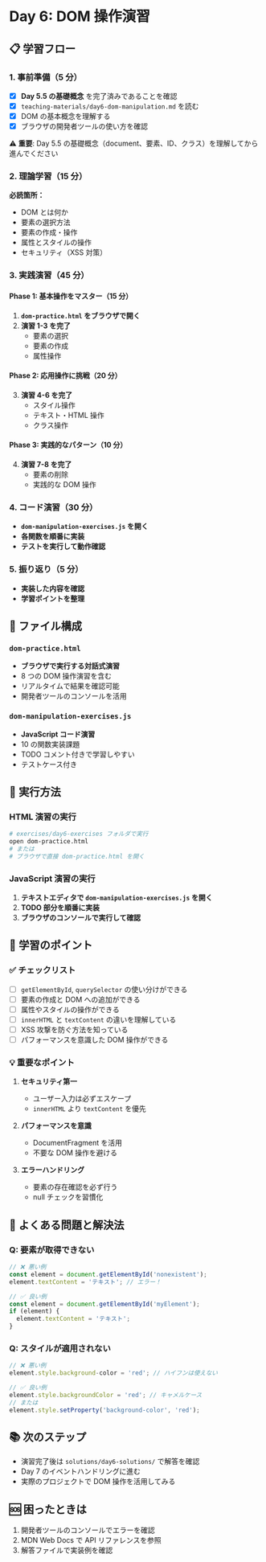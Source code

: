 # Day 6: DOM 操作演習

## 📋 学習フロー

### 1. 事前準備（5 分）

- [x] **Day 5.5 の基礎概念** を完了済みであることを確認
- [x] `teaching-materials/day6-dom-manipulation.md` を読む
- [x] DOM の基本概念を理解する
- [x] ブラウザの開発者ツールの使い方を確認

⚠️ **重要**: Day 5.5 の基礎概念（document、要素、ID、クラス）を理解してから進んでください

### 2. 理論学習（15 分）

**必読箇所：**

- DOM とは何か
- 要素の選択方法
- 要素の作成・操作
- 属性とスタイルの操作
- セキュリティ（XSS 対策）

### 3. 実践演習（45 分）

#### Phase 1: 基本操作をマスター（15 分）

1. **`dom-practice.html` をブラウザで開く**
2. **演習 1-3 を完了**
   - 要素の選択
   - 要素の作成
   - 属性操作

#### Phase 2: 応用操作に挑戦（20 分）

3. **演習 4-6 を完了**
   - スタイル操作
   - テキスト・HTML 操作
   - クラス操作

#### Phase 3: 実践的なパターン（10 分）

4. **演習 7-8 を完了**
   - 要素の削除
   - 実践的な DOM 操作

### 4. コード演習（30 分）

- **`dom-manipulation-exercises.js` を開く**
- **各関数を順番に実装**
- **テストを実行して動作確認**

### 5. 振り返り（5 分）

- **実装した内容を確認**
- **学習ポイントを整理**

## 📁 ファイル構成

### `dom-practice.html`

- **ブラウザで実行する対話式演習**
- 8 つの DOM 操作演習を含む
- リアルタイムで結果を確認可能
- 開発者ツールのコンソールを活用

### `dom-manipulation-exercises.js`

- **JavaScript コード演習**
- 10 の関数実装課題
- TODO コメント付きで学習しやすい
- テストケース付き

## 🚀 実行方法

### HTML 演習の実行

```bash
# exercises/day6-exercises フォルダで実行
open dom-practice.html
# または
# ブラウザで直接 dom-practice.html を開く
```

### JavaScript 演習の実行

1. **テキストエディタで `dom-manipulation-exercises.js` を開く**
2. **TODO 部分を順番に実装**
3. **ブラウザのコンソールで実行して確認**

## 📝 学習のポイント

### ✅ チェックリスト

- [ ] `getElementById`, `querySelector` の使い分けができる
- [ ] 要素の作成と DOM への追加ができる
- [ ] 属性やスタイルの操作ができる
- [ ] `innerHTML` と `textContent` の違いを理解している
- [ ] XSS 攻撃を防ぐ方法を知っている
- [ ] パフォーマンスを意識した DOM 操作ができる

### 💡 重要なポイント

1. **セキュリティ第一**

   - ユーザー入力は必ずエスケープ
   - `innerHTML` より `textContent` を優先

2. **パフォーマンスを意識**

   - DocumentFragment を活用
   - 不要な DOM 操作を避ける

3. **エラーハンドリング**
   - 要素の存在確認を必ず行う
   - null チェックを習慣化

## 🔧 よくある問題と解決法

### Q: 要素が取得できない

```javascript
// ❌ 悪い例
const element = document.getElementById('nonexistent');
element.textContent = 'テキスト'; // エラー！

// ✅ 良い例
const element = document.getElementById('myElement');
if (element) {
  element.textContent = 'テキスト';
}
```

### Q: スタイルが適用されない

```javascript
// ❌ 悪い例
element.style.background-color = 'red'; // ハイフンは使えない

// ✅ 良い例
element.style.backgroundColor = 'red'; // キャメルケース
// または
element.style.setProperty('background-color', 'red');
```

## 📚 次のステップ

- 演習完了後は `solutions/day6-solutions/` で解答を確認
- Day 7 のイベントハンドリングに進む
- 実際のプロジェクトで DOM 操作を活用してみる

## 🆘 困ったときは

1. 開発者ツールのコンソールでエラーを確認
2. MDN Web Docs で API リファレンスを参照
3. 解答ファイルで実装例を確認
